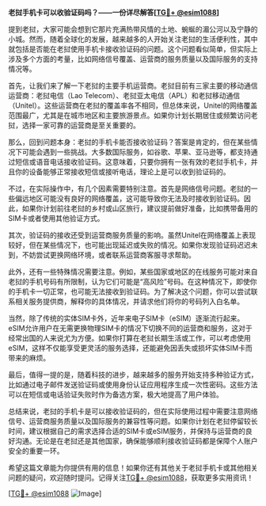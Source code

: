 **老挝手机卡可以收验证码吗？——一份详尽解答[[TG💪+ @esim1088](https://t.me/s/esim1088)]**

提到老挝，大家可能会想到它那片充满热带风情的土地、蜿蜒的湄公河以及宁静的小城。然而，随着全球化的发展，越来越多的人开始关注老挝的生活便利性，其中就包括是否能在老挝使用手机卡接收验证码的问题。这个问题看似简单，但实际上涉及多个方面的考量，比如网络信号覆盖、运营商的服务质量以及国际服务的支持情况等。

首先，让我们来了解一下老挝的主要手机运营商。老挝目前有三家主要的移动通信运营商：老挝电信（Lao Telecom）、老挝亚太电信（APL）和老挝移动通信（Unitel）。这些运营商在老挝的覆盖率各不相同，但总体来说，Unitel的网络覆盖范围最广，尤其是在城市地区和主要旅游景点。如果你计划长期居住或频繁访问老挝，选择一家可靠的运营商是至关重要的。

那么，回到问题本身：老挝的手机卡能否接收验证码？答案是肯定的，但在某些情况下可能会遇到一些挑战。大多数国际服务，如谷歌、苹果、亚马逊等，都支持通过短信或语音电话接收验证码。这意味着，只要你拥有一张有效的老挝手机卡，并且你的设备能够正常接收短信或接听电话，理论上是可以收到验证码的。

不过，在实际操作中，有几个因素需要特别注意。首先是网络信号问题。老挝的一些偏远地区可能没有良好的网络覆盖，这可能导致你无法及时接收到验证码。因此，如果你计划前往老挝的乡村或山区旅行，建议提前做好准备，比如携带备用的SIM卡或者使用其他验证方式。

其次，验证码的接收还受到运营商服务质量的影响。虽然Unitel在网络覆盖上表现较好，但在某些情况下，也可能出现延迟或失败的情况。如果你发现验证码迟迟未到，不妨尝试更换网络环境，或者联系运营商客服寻求帮助。

此外，还有一些特殊情况需要注意。例如，某些国家或地区的在线服务可能对来自老挝的手机号码有所限制，认为它们可能是“高风险”号码。在这种情况下，即使你的手机卡一切正常，也可能无法接收到验证码。为了解决这个问题，你可以尝试联系相关服务提供商，解释你的具体情况，并请求他们将你的号码列入白名单。

当然，除了传统的实体SIM卡外，近年来电子SIM卡（eSIM）逐渐流行起来。eSIM允许用户在无需更换物理SIM卡的情况下切换不同的运营商和服务，这对于经常出国的人来说尤为方便。如果你打算在老挝长期生活或工作，可以考虑使用eSIM，这样不仅能享受更灵活的服务选择，还能避免因丢失或损坏实体SIM卡而带来的麻烦。

最后，值得一提的是，随着科技的进步，越来越多的服务开始支持多种验证方式，比如通过电子邮件发送验证码或使用身份认证应用程序生成一次性密码。这些方法可以在短信或电话验证失败时作为备选方案，极大地提高了用户体验。

总结来说，老挝的手机卡是可以接收验证码的，但在实际使用过程中需要注意网络信号、运营商服务质量以及国际服务的兼容性等问题。如果你计划在老挝停留较长时间，建议根据自己的需求选择合适的SIM卡或eSIM服务，并保持与运营商的良好沟通。无论是在老挝还是其他国家，确保能够顺利接收验证码都是保障个人账户安全的重要一环。

希望这篇文章能为你提供有用的信息！如果你还有其他关于老挝手机卡或其他相关问题的疑问，欢迎随时提问。记得关注[TG💪+ @esim1088](https://t.me/s/esim1088)，获取更多实用资讯！

[[TG💪+ @esim1088](https://t.me/s/esim1088) ![Image](https://i.postimg.cc/4NQfJmqS/Snipaste-2025-05-13-00-14-12.png)]